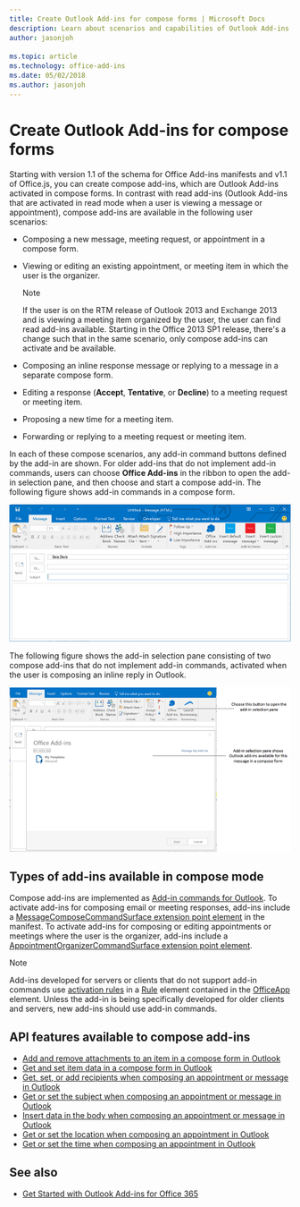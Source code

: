 ```yaml
---
title: Create Outlook Add-ins for compose forms | Microsoft Docs
description: Learn about scenarios and capabilities of Outlook Add-ins for compose forms.
author: jasonjoh

ms.topic: article
ms.technology: office-add-ins
ms.date: 05/02/2018
ms.author: jasonjoh
---
```


# Create Outlook Add-ins for compose forms

Starting with version 1.1 of the schema for Office Add-ins manifests and v1.1 of Office.js, you can create compose add-ins, which are Outlook Add-ins activated in compose forms. In contrast with read add-ins (Outlook Add-ins that are activated in read mode when a user is viewing a message or appointment), compose add-ins are available in the following user scenarios:

- Composing a new message, meeting request, or appointment in a compose form.
- Viewing or editing an existing appointment, or meeting item in which the user is the organizer.
    
    > [!NOTE]
    > If the user is on the RTM release of Outlook 2013 and Exchange 2013 and is viewing a meeting item organized by the user, the user can find read add-ins available. Starting in the Office 2013 SP1 release, there's a change such that in the same scenario, only compose add-ins can activate and be available.
- Composing an inline response message or replying to a message in a separate compose form.
- Editing a response (**Accept**, **Tentative**, or **Decline**) to a meeting request or meeting item.
- Proposing a new time for a meeting item.
- Forwarding or replying to a meeting request or meeting item.

In each of these compose scenarios, any add-in command buttons defined by the add-in are shown. For older add-ins that do not implement add-in commands, users can choose **Office Add-ins** in the ribbon to open the add-in selection pane, and then choose and start a compose add-in. The following figure shows add-in commands in a compose form.

![Shows an Outlook compose form with add-in commands.](images/compose-form-commands.png)

The following figure shows the add-in selection pane consisting of two compose add-ins that do not implement add-in commands, activated when the user is composing an inline reply in Outlook.

![Templates mail app activated for composed item](images/templates-app-selection.png)

## Types of add-ins available in compose mode

Compose add-ins are implemented as [Add-in commands for Outlook](add-in-commands-for-outlook.md). To activate add-ins for composing email or meeting responses, add-ins include a [MessageComposeCommandSurface extension point element](https://dev.office.com/reference/add-ins/manifest/extensionpoint#messagecomposecommandsurface) in the manifest. To activate add-ins for composing or editing appointments or meetings where the user is the organizer, add-ins include a [AppointmentOrganizerCommandSurface extension point element](https://dev.office.com/reference/add-ins/manifest/extensionpoint#appointmentorganizercommandsurface).

> [!NOTE]
> Add-ins developed for servers or clients that do not support add-in commands use [activation rules](activation-rules.md) in a [Rule](https://dev.office.com/reference/add-ins/manifest/rule?product=outlook&version=v1.5) element contained in the [OfficeApp](https://dev.office.com/reference/add-ins/manifest/officeapp?product=outlook&version=v1.5) element. Unless the add-in is being specifically developed for older clients and servers, new add-ins should use add-in commands.

## API features available to compose add-ins

- [Add and remove attachments to an item in a compose form in Outlook](add-and-remove-attachments-to-an-item-in-a-compose-form.md)
- [Get and set item data in a compose form in Outlook](get-and-set-item-data-in-a-compose-form.md)
- [Get, set, or add recipients when composing an appointment or message in Outlook](get-set-or-add-recipients.md)
- [Get or set the subject when composing an appointment or message in Outlook](get-or-set-the-subject.md)
- [Insert data in the body when composing an appointment or message in Outlook](insert-data-in-the-body.md)
- [Get or set the location when composing an appointment in Outlook](get-or-set-the-location-of-an-appointment.md)
- [Get or set the time when composing an appointment in Outlook](get-or-set-the-time-of-an-appointment.md)

## See also

- [Get Started with Outlook Add-ins for Office 365](quick-start.md)